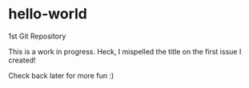 # hello-world
1st Git Repository

This is a work in progress.
Heck, I mispelled the title on the first issue I created!

Check back later for more fun :)
